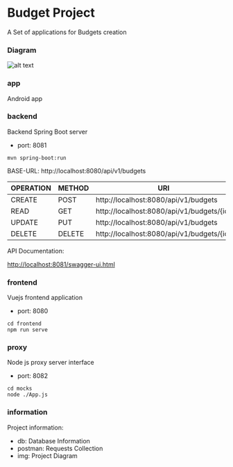# Budget Project

A Set of applications for Budgets creation

### Diagram

![alt text](http://github.com/juanmorschrott/Budget/information/img/Diagram.png)

### app

Android app

### backend

Backend Spring Boot server

- port: 8081

```
mvn spring-boot:run
```
BASE-URL:   http://localhost:8080/api/v1/budgets

|OPERATION|METHOD|URI|
|---|---|---|
|CREATE|POST|http://localhost:8080/api/v1/budgets|
|READ|GET|http://localhost:8080/api/v1/budgets/{id}|
|UPDATE|PUT|http://localhost:8080/api/v1/budgets|
|DELETE|DELETE|http://localhost:8080/api/v1/budgets/{id}|

API Documentation:

[http://localhost:8081/swagger-ui.html](http://localhost:8081/swagger-ui.html)

### frontend

Vuejs frontend application

- port: 8080

```
cd frontend
npm run serve
```

### proxy

Node js proxy server interface

- port: 8082

```
cd mocks
node ./App.js
```

### information

Project information:
 - db: Database Information
 - postman: Requests Collection
 - img: Project Diagram
